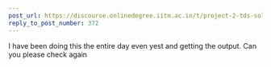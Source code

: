 ```yaml
---
post_url: https://discourse.onlinedegree.iitm.ac.in/t/project-2-tds-solver-discussion-thread/169029/373
reply_to_post_number: 372
---
```

I have been doing this the entire day even yest and getting the output. Can you please check again 
